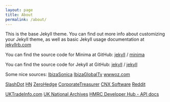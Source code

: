 ```yaml
---
layout: page
title: About
permalink: /about/
---
```


This is the base Jekyll theme. You can find out more info about customizing your Jekyll theme, as well as basic Jekyll usage documentation at [jekyllrb.com](https://jekyllrb.com/)

You can find the source code for Minima at GitHub:
[jekyll][jekyll-organization] /
[minima](https://github.com/jekyll/minima)

You can find the source code for Jekyll at GitHub:
[jekyll][jekyll-organization] /
[jekyll](https://github.com/jekyll/jekyll)

Some nice sources:
[IbizaSonica](http://ibizasonica.com/)
[IbizaGlobalTv](http://ibizaglobal.tv/)
[wwwoz.com](http://wwwoz.com/)

[SlashDot](https://slashdot.org/)
[HN](https://news.ycombinator.com/)
[ZeroHedge](https://www.zerohedge.com/)
[CorporateTreasurer](https://www.thecorporatetreasurer.com/)
[CNX Software](/2019/09/15/pinetime-smartwatch-companion-pinephone/)
[Reddit](https://www.reddit.com)

[UKTradeInfo.com](https://www.uktradeinfo.com/Pages/Home.aspx)
[UK National Archives](http://www.nationalarchives.gov.uk/webarchive/)
[HMRC Developer Hub - API docs](https://developer.service.hmrc.gov.uk/api-documentation/docs/api)

[jekyll-organization]: https://github.com/jekyll
